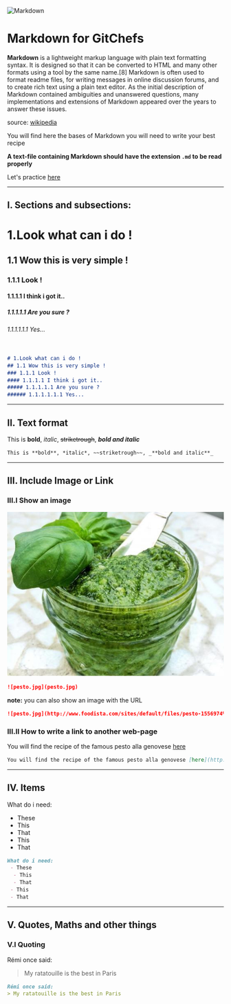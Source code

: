 
![Markdown](http://pad.haroopress.com/docs/en/markdown/images/markdown_128.png)
# Markdown for GitChefs


**Markdown** is a lightweight markup language with plain text formatting syntax.
It is designed so that it can be converted to HTML and many other formats using
a tool by the same name.[8] Markdown is often used to format readme files, for
writing messages in online discussion forums, and to create rich text using a
plain text editor. As the initial description of Markdown contained ambiguities
and unanswered questions, many implementations and extensions of Markdown
appeared over the years to answer these issues.

source: [wikipedia](https://en.wikipedia.org/wiki/Markdown)

You will find here the bases of Markdown you will need to write your best recipe

**A text-file containing Markdown should have the extension `.md` to be read properly**


Let's practice [here](http://jbt.github.io/markdown-editor/)

---

## I. Sections and subsections:


# 1.Look what can i do !
## 1.1 Wow this is very simple !
### 1.1.1 Look !
#### 1.1.1.1 I think i got it..
##### 1.1.1.1.1 Are you sure ?
###### 1.1.1.1.1.1 Yes...


```Markdown

# 1.Look what can i do !
## 1.1 Wow this is very simple !
### 1.1.1 Look !
#### 1.1.1.1 I think i got it..
##### 1.1.1.1.1 Are you sure ?
###### 1.1.1.1.1.1 Yes...

```

---

## II. Text format

This is **bold**, *italic*, ~~striketrough~~, _**bold and italic**_


```Markdown
This is **bold**, *italic*, ~~striketrough~~, _**bold and italic**_
```

---

## III. Include Image or Link
### III.I Show an image

![pesto.jpg](pesto.jpg)

```Markdown
![pesto.jpg](pesto.jpg)
```


**note:** you can also show an image with the URL
```Markdown
![pesto.jpg](http://www.foodista.com/sites/default/files/pesto-1556974%20%281%29.jpg)
```

### III.II How to write a link to another web-page

You will find the recipe of the famous pesto alla genovese [here](http://www.foodista.com/recipe/F52CN46C/pesto-genovese)


```Markdown
You will find the recipe of the famous pesto alla genovese [here](http://www.foodista.com/recipe/F52CN46C/pesto-genovese)
```

---

## IV. Items 

What do i need:
 - These
  - This
  - That
 - This
 - That

```Markdown
What do i need:
 - These
  - This
  - That
 - This
 - That
```

---

## V. Quotes, Maths and other things

### V.I Quoting

Rémi once said:
> My ratatouille is the best in Paris


```Markdown
Rémi once said:
> My ratatouille is the best in Paris

```
